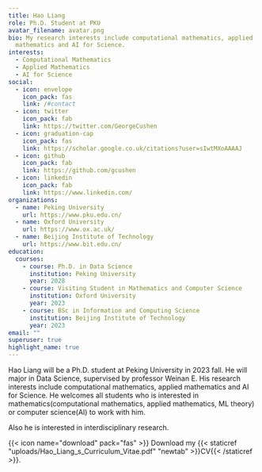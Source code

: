 ```yaml
---
title: Hao Liang
role: Ph.D. Student at PKU
avatar_filename: avatar.png
bio: My research interests include computational mathematics, applied
  mathematics and AI for Science.
interests:
  - Computational Mathematics
  - Applied Mathematics
  - AI for Science
social:
  - icon: envelope
    icon_pack: fas
    link: /#contact
  - icon: twitter
    icon_pack: fab
    link: https://twitter.com/GeorgeCushen
  - icon: graduation-cap
    icon_pack: fas
    link: https://scholar.google.co.uk/citations?user=sIwtMXoAAAAJ
  - icon: github
    icon_pack: fab
    link: https://github.com/gcushen
  - icon: linkedin
    icon_pack: fab
    link: https://www.linkedin.com/
organizations:
  - name: Peking University
    url: https://www.pku.edu.cn/
  - name: Oxford University
    url: https://www.ox.ac.uk/
  - name: Beijing Institute of Technology
    url: https://www.bit.edu.cn/
education:
  courses:
    - course: Ph.D. in Data Science
      institution: Peking University
      year: 2028
    - course: Visiting Student in Mathematics and Computer Science
      institution: Oxford University
      year: 2023
    - course: BSc in Information and Computing Science
      institution: Beijing Institute of Technology
      year: 2023
email: ""
superuser: true
highlight_name: true
---
```

Hao Liang will be a Ph.D. student at Peking University in 2023 fall. He will major in Data Science, supervised by professor Weinan E. His research interests include computational mathematics, applied mathematics and AI for Science. He welcomes all students who is interested in mathematics(computational mathematics, applied mathematics, ML theory) or computer science(AI) to work with him.

Also he is interested in interdisciplinary research.

{{< icon name="download" pack="fas" >}} Download my {{< staticref "uploads/Hao_Liang_s_Curriculum_Vitae.pdf" "newtab" >}}CV{{< /staticref >}}.